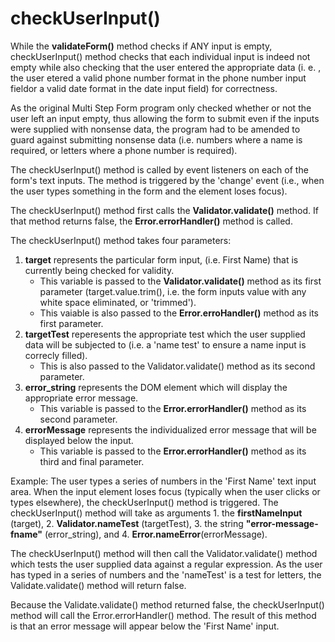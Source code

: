 # checkUserInput()

While the **validateForm()** method checks if ANY input is empty,
checkUserInput() method checks that each individual input is indeed not empty
while also checking that the user entered the appropriate data (i. e. , the user
etered a valid phone number format in the phone number input fieldor a valid
date format in the date input field) for correctness.

As the original Multi Step Form program only checked whether or not the user
left an input empty, thus allowing the form to submit even if the inputs were
supplied with nonsense data, the program had to be amended to guard against
submitting nonsense data (i.e. numbers where a name is required, or letters
where a phone number is required).

The checkUserInput() method is called by event listeners on each of the form's
text inputs. The method is triggered by the 'change' event (i.e., when the user
types something in the form and the element loses focus).

The checkUserInput() method first calls the **Validator.validate()** method. If
that method returns false, the **Error.errorHandler()** method is called.

The checkUserInput() method takes four parameters:

1. **target** represents the particular form input, (i.e. First Name) that is
   currently being checked for validity.
   - This variable is passed to the **Validator.validate()** method as its first
     parameter (target.value.trim(), i.e. the form inputs value with any white
     space eliminated, or 'trimmed').
   - This vaiable is also passed to the **Error.erroHandler()** method as its
     first parameter.
2. **targetTest** reperesents the appropriate test which the user supplied data
   will be subjected to (i.e. a 'name test' to ensure a name input is correcly
   filled).
   - This is also passed to the Validator.validate() method as its second
     parameter.
3. **error_string** represents the DOM element which will display the
   appropriate error message.
   - This variable is passed to the **Error.errorHandler()** method as its
     second parameter.
4. **errorMessage** represents the individualized error message that will be
   displayed below the input.
   - This variable is passed to the **Error.errorHandler()** method as its third
     and final parameter.

Example: The user types a series of numbers in the 'First Name' text input area.
When the input element loses focus (typically when the user clicks or types
elsewhere), the checkUserInput() method is triggered. The checkUserInput()
method will take as arguments 1. the **firstNameInput** (target), 2.
**Validator.nameTest** (targetTest), 3. the string **"error-message-fname"**
(error_string), and 4. **Error.nameError**(errorMessage).

The checkUserInput() method will then call the Validator.validate() method which
tests the user supplied data against a regular expression. As the user has typed
in a series of numbers and the 'nameTest' is a test for letters, the
Validate.validate() method will return false.

Because the Validate.validate() method returned false, the checkUserInput()
method will call the Error.errorHandler() method. The result of this method is
that an error message will appear below the 'First Name' input.



